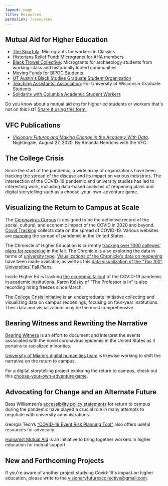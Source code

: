 ```yaml
---
layout: page
title: Resources
permalink: /resources
---
```

## Mutual Aid for Higher Education
* [The Sportula](https://thesportula.wordpress.com/): Microgrants for workers in Classics
* [Historians Relief Fund](https://www.historians.org/awards-and-grants/grants-and-fellowships/historians-relief-fund): Microgrants for AHA members
* [Black Trowel Collective](https://blacktrowelcollective.wordpress.com/): Microgrants for archaeology students from working-class and historically looted communities 
* [Moving Funds for BIPOC Students](https://docs.google.com/document/d/1oj6KHj461HAKx9wdB1gAnwdVv-_18Y5mQN9WLXiNw9w/edit)
* [UT Austin's Black Studies Graduate Student Organization](https://twitter.com/AADSGrads/status/1367500710527524864)
* [Teaching Assistants' Association](https://www.gofundme.com/f/taa-mutual-aid-fund-for-grad-workers-and-families): For University of Wisconsin Graduate Students
* [Solidarity with Columbia Academic Student Workers](https://www.gofundme.com/f/solidarity-with-columbia-academic-student-workers)

Do you know about a mutual aid org for higher ed students or workers that's not on this list? [Share it using this form.](https://docs.google.com/forms/d/e/1FAIpQLSfo0-ZBllq19bMVb-_64meW4cnRyVZb5UIaayP_AvtblZy6mA/viewform?usp=sf_link)

## VFC Publications

* [*Visionary Futures and Making Change in the Academy With Data*](https://medium.com/nightingale/visionary-futures-and-making-change-in-the-academy-with-data-490da495c1ed). Nightingale, August 27, 2020. By Amanda Henrichs with the VFC.

## The College Crisis

Since the start of the pandemic, a wide array of organizations have been tracking the spread of the disease and its impact on various industries. The intersection of the COVID-19 pandemic and university studies has led to interesting work, including data-based analyses of reopening plans and digital storytelling such as a choose-your-own-adventure game. 

## Visualizing the Return to Campus at Scale

The [Coronavirus Corpus](https://www.english-corpora.org/corona/help/corpus.asp) is designed to be the definitive record of the social, cultural, and economic impact of the COVID in 2020 and beyond. [Covid Tracking](https://covidtracking.com) collects data on the spread of COVID-19. Various websites are [mapping](https://www.covidexitstrategy.org/) the spread of pandemic in the United States.   

The Chronicle of Higher Education is currently [tracking over 1000 colleges’ plans for reopening](https://www.chronicle.com/article/Here-s-a-List-of-Colleges-/248626?cid=wcontentgrid_hp_1b) in the fall. The Chronicle is also exploring the data in terms of [university type](https://www.chronicle.com/article/Has-Reopening-Become-a/248932?key=wYmokCnDzR4h9eFNudrs4vQzbZ_gy7CjCxh3pmwiEluXouthoZenLEP-Bm5huYHhQzlTQU0yRU1uV04tWE00bGVlOFAweXFnLW5STzMxNkR1S3dXTUE3Nkdsdw). [Visualizations of the Chronicle's data on reopening](https://philonedtech.com/visualizing-fall-2020-us-higher-education-plans/?utm_source=rss&utm_medium=rss&utm_campaign=visualizing-fall-2020-us-higher-education-plans) have been made available, as well as this [data visualization of the “Top 100” Universities’ Fall Plans](https://app.powerbi.com/view?r=eyJrIjoiZDRiMWQxODAtN2ZjMi00NGNlLWFjMDItYzhjN2JlZTI5ODBmIiwidCI6ImI4MmMxNGFhLTM1MWQtNGFkNC1hNGRiLTVlOGE5OGQ4NWM4OSIsImMiOjl9).    

Inside Higher Ed is tracking [the economic fallout](https://www.insidehighered.com/news/2020/04/27/colleges-rev-cuts-pandemic-related-costs-keep-mounting#.Xqbt42OdgMI.email) of the COVID-19 pandemic in academic institutions. Karen Kelsky of "The Professor is In" is also recording hiring freezes since March.

The [College Crisis Initiative](https://collegecrisis.org/) is an undergraduate intitiative collecting and visualizing data on campus reopenings, focusing on four-year institutions. Their data and visualizations may be the most comprehensive.

## Bearing Witness and Rewriting the Narrative

[Bearing Witness](https://bearingwitness.github.io/) is an effort to document and interpret the events associated with the novel coronavirus epidemic in the United States as it pertains to racialized minorities.

[University of Miami’s digital humanities team](https://covid.dh.miami.edu/team/) is likewise working to shift the narrative on the return to campus.
 
For a digital storytelling project exploring the return to campus, check out this [choose-your-own-adventure game](https://caitkirby.com/downloads/Fall%202020.html). 

## Advocating for Change and an Alternate Future

Bess Williamson’s [accessibility policy statements](https://sites.google.com/view/accesscampusalliance/home) for return to campus during the pandemic have played a crucial role in many attempts to negotiate with university administrations.

Georgia Tech’s [“COVID-19 Event Risk Planning Tool”](https://covid19risk.biosci.gatech.edu/) also offers useful resources for advocacy.

[Humanist Mutual Aid](https://humanistmutualaid.com/) is an initiative to bring together workers in higher education for mutual support. 

## New and Forthcoming Projects

If you're aware of another project studying Covid-19's impact on higher education, please write to the visionaryfuturescollective@gmail.com. 
